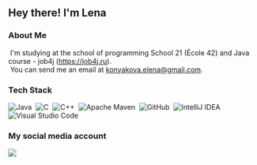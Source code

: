 <h2>Hey there! I'm Lena</h2>



<h3>About Me</h3>

&nbsp;I'm studying at the school of programming School 21 (École 42) and Java course - job4j (https://job4j.ru). \
&nbsp;You can send me an email at konyakova.elena@gmail.com.

<h3>Tech Stack</h3>

![Java](https://img.shields.io/badge/java-%23ED8B00.svg?style=for-the-badge&logo=java&logoColor=white)&nbsp;
![C](https://img.shields.io/badge/c-%2300599C.svg?style=for-the-badge&logo=c&logoColor=white)&nbsp;
![C++](https://img.shields.io/badge/c++-%2300599C.svg?style=for-the-badge&logo=c%2B%2B&logoColor=white)&nbsp;
![Apache Maven](https://img.shields.io/badge/Maven-C71A36?style=for-the-badge&logo=Apache%20Maven&logoColor=white)&nbsp;
![GitHub](https://img.shields.io/badge/github-%23121011.svg?style=for-the-badge&logo=github&logoColor=white)&nbsp;
![IntelliJ IDEA](https://img.shields.io/badge/IntelliJIDEA-000000.svg?style=for-the-badge&logo=intellij-idea&logoColor=white)&nbsp;
![Visual Studio Code](https://img.shields.io/badge/Visual%20Studio%20Code-0078d7.svg?style=for-the-badge&logo=visual-studio-code&logoColor=white)&nbsp;


<h3>My social media account</h3>
<p align="center">
<a href="https://www.instagram.com/accounts/login/?next=/frosya_bulochkina/"><img align="left" src="https://img.shields.io/badge/FrosyaBulochkina-%23E4405F.svg?style=for-the-badge&logo=Instagram&logoColor=white"/></a>
</p>

